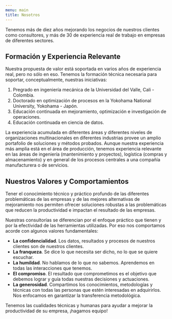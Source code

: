 ```yaml
---
menu: main
title: Nosotros
---
```


Tenemos más de diez años mejorando los negocios de nuestros clientes como consultores, y más de 30 de experiencia real de trabajo en empresas de diferentes sectores.

## Formación y Experiencia Relevante

Nuestra propuesta de valor está soportada en varios años de experiencia real, pero no sólo en eso. Tenemos la formación técnica necesaria para soportar, conceptualmente, nuestras iniciativas:

1. Pregrado en ingeniería mecánica de la Universidad del Valle, Cali - Colombia.
2. Doctorado en optimización de procesos en la Yokohama National University, Yokohama - Japón.
3. Educación continuada en mejoramiento, optimización e investigación de operaciones.
4. Educación continuada en ciencia de datos.

La experiencia acumulada en diferentes áreas y diferentes niveles de organizaciones multinacionales en diferentes industrias provee un amplio portafolio de soluciones y métodos probados. Aunque nuestra experiencia más amplia está en el área de producción, tenemos experiencia relevante en las áreas de ingeniería (mantenimiento y proyectos), logística (compras y almacenamiento) y en general de los procesos centrales a una compañía manufacturera o de servicios.

## Nuestros Valores y Comportamientos

Tener el conocimiento técnico y práctico profundo de las diferentes problemáticas de las empresas y de las mejores alternativas de mejoramiento nos permiten ofrecer soluciones robustas a las problemáticas que reducen la productividad e impactan el resultado de las empresas.

Nuestras consultorías se diferencian por el enfoque práctico que tienen y por la efectividad de las herramientas utilizadas. Por eso nos comportamos acorde con algunos valores fundamentales:

- **La confidencialidad**. Los datos, resultados y procesos de nuestros clientes son de nuestros clientes.
- **La franqueza**. Se dice lo que necesita ser dicho, no lo que se quiere escuchar.
- **La humildad**. No hablamos de lo que no sabemos. Aprendemos en todas las interacciones que tenemos.
- **El compromiso**. El resultado que comprometimos es el objetivo que debemos lograr y guía todas nuestras decisiones y actuaciones.
- **La generosidad**. Compartimos los conocimientos, metodologías y técnicas con todas las personas que estén interesadas en adquirirlos. Nos enfocamos en garantizar la transferencia metodológica.

Tenemos las cualidades técnicas y humanas para ayudar a mejorar la productividad de su empresa, ¡hagamos equipo!
